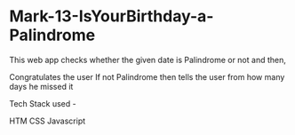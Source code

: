 # Mark-13-IsYourBirthday-a-Palindrome

This web app checks whether the given date is Palindrome or not and then,

Congratulates the user
If not Palindrome then tells the user from how many days he missed it


Tech Stack used -

  HTM
  CSS
  Javascript
  
